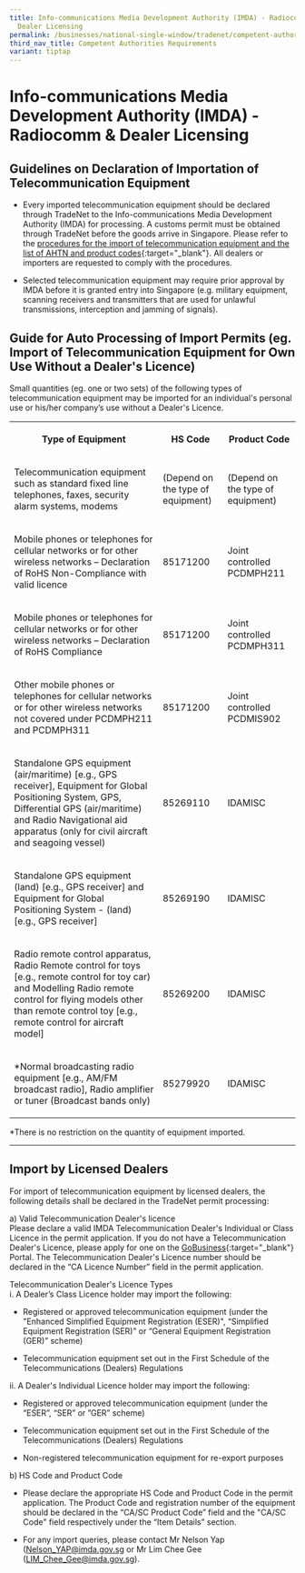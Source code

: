 ```yaml
---
title: Info-communications Media Development Authority (IMDA) - Radiocomm &
  Dealer Licensing
permalink: /businesses/national-single-window/tradenet/competent-authorities-requirements/imda-radiocomm-and-dealer-licensing/
third_nav_title: Competent Authorities Requirements
variant: tiptap
---
```

<h1>Info-communications Media Development Authority (IMDA) - Radiocomm &amp; Dealer Licensing</h1>
<h2>Guidelines on Declaration of Importation of Telecommunication Equipment</h2>
<ul>
<li>
<p>Every imported telecommunication equipment should be declared through
TradeNet to the Info-communications Media Development Authority (IMDA)
for processing. A customs permit must be obtained through TradeNet before
the goods arrive in Singapore. Please refer to the <a href="https://www.imda.gov.sg/regulations-and-licensing-listing/dealer-and-equipment-registration-framework/tradenet---list-of--ahtn-codes" rel="noopener noreferrer nofollow" target="_blank">procedures for the import of telecommunication equipment and the list of AHTN and product codes</a>{:target="_blank"}.
All dealers or importers are requested to comply with the procedures.</p>
</li>
<li>
<p>Selected telecommunication equipment may require prior approval by IMDA
before it is granted entry into Singapore (e.g. military equipment, scanning
receivers and transmitters that are used for unlawful transmissions, interception
and jamming of signals).</p>
</li>
</ul>
<h2>Guide for Auto Processing of Import Permits (eg. Import of Telecommunication Equipment for Own Use Without a Dealer's Licence)</h2>
<p>Small quantities (eg. one or two sets) of the following types of telecommunication
equipment may be imported for an individual's personal use or his/her company’s
use without a Dealer's Licence.</p>
<table style="minWidth: 75px">
<colgroup>
<col>
<col>
<col>
</colgroup>
<tbody>
<tr>
<th rowspan="1" colspan="1">
<p>Type of Equipment</p>
</th>
<th rowspan="1" colspan="1">
<p>HS Code</p>
</th>
<th rowspan="1" colspan="1">
<p>Product Code</p>
</th>
</tr>
<tr>
<td rowspan="1" colspan="1">
<p>Telecommunication equipment such as standard fixed line telephones, faxes,
security alarm systems, modems</p>
</td>
<td rowspan="1" colspan="1">
<p>(Depend on the type of equipment)</p>
</td>
<td rowspan="1" colspan="1">
<p>(Depend on the type of equipment)</p>
</td>
</tr>
<tr>
<td rowspan="1" colspan="1">
<p>Mobile phones or telephones for cellular networks or for other wireless
networks – Declaration of RoHS Non-Compliance with valid licence</p>
</td>
<td rowspan="1" colspan="1">
<p>85171200</p>
</td>
<td rowspan="1" colspan="1">
<p>Joint controlled
<br>PCDMPH211</p>
</td>
</tr>
<tr>
<td rowspan="1" colspan="1">
<p>Mobile phones or telephones for cellular networks or for other wireless
networks – Declaration of RoHS Compliance</p>
</td>
<td rowspan="1" colspan="1">
<p>85171200</p>
</td>
<td rowspan="1" colspan="1">
<p>Joint controlled
<br>PCDMPH311</p>
</td>
</tr>
<tr>
<td rowspan="1" colspan="1">
<p>Other mobile phones or telephones for cellular networks or for other wireless
networks not covered under PCDMPH211 and PCDMPH311</p>
</td>
<td rowspan="1" colspan="1">
<p>85171200</p>
</td>
<td rowspan="1" colspan="1">
<p>Joint controlled
<br>PCDMIS902</p>
</td>
</tr>
<tr>
<td rowspan="1" colspan="1">
<p>Standalone GPS equipment (air/maritime) [e.g., GPS receiver], Equipment
for Global Positioning System, GPS, Differential GPS (air/maritime) and
Radio Navigational aid apparatus (only for civil aircraft and seagoing
vessel)</p>
</td>
<td rowspan="1" colspan="1">
<p>85269110</p>
</td>
<td rowspan="1" colspan="1">
<p>IDAMISC</p>
</td>
</tr>
<tr>
<td rowspan="1" colspan="1">
<p>Standalone GPS equipment (land) [e.g., GPS receiver] and Equipment for
Global Positioning System - (land) [e.g., GPS receiver]</p>
</td>
<td rowspan="1" colspan="1">
<p>85269190</p>
</td>
<td rowspan="1" colspan="1">
<p>IDAMISC</p>
</td>
</tr>
<tr>
<td rowspan="1" colspan="1">
<p>Radio remote control apparatus, Radio Remote control for toys [e.g., remote
control for toy car) and Modelling Radio remote control for flying models
other than remote control toy [e.g., remote control for aircraft model]</p>
</td>
<td rowspan="1" colspan="1">
<p>85269200</p>
</td>
<td rowspan="1" colspan="1">
<p>IDAMISC</p>
</td>
</tr>
<tr>
<td rowspan="1" colspan="1">
<p>*Normal broadcasting radio equipment [e.g., AM/FM broadcast radio], Radio
amplifier or tuner (Broadcast bands only)</p>
</td>
<td rowspan="1" colspan="1">
<p>85279920</p>
</td>
<td rowspan="1" colspan="1">
<p>IDAMISC</p>
</td>
</tr>
</tbody>
</table>
<p>*There is no restriction on the quantity of equipment imported.</p>
<hr>
<h2>Import by Licensed Dealers</h2>
<p>For import of telecommunication equipment by licensed dealers, the following
details shall be declared in the TradeNet permit processing:</p>
<p>a) Valid Telecommunication Dealer's licence
<br>Please declare a valid IMDA Telecommunication Dealer's Individual or Class
Licence in the permit application. If you do not have a Telecommunication
Dealer's Licence, please apply for one on the <a href="https://www.gobusiness.gov.sg/licences/" rel="noopener noreferrer nofollow" target="_blank">GoBusiness</a>{:target="_blank"}
Portal. The Telecommunication Dealer's Licence number should be declared
in the “CA Licence Number” field in the permit application.</p>
<p></p>
<p>Telecommunication Dealer's Licence Types
<br>i. A Dealer’s Class Licence holder may import the following:</p>
<ul data-tight="true" class="tight">
<li>
<p>Registered or approved telecommunication equipment (under the "Enhanced
Simplified Equipment Registration (ESER)", “Simplified Equipment Registration
(SER)” or “General Equipment Registration (GER)” scheme)</p>
</li>
<li>
<p>Telecommunication equipment set out in the First Schedule of the Telecommunications
(Dealers) Regulations</p>
</li>
</ul>
<p>ii. A Dealer's Individual Licence holder may import the following:</p>
<ul>
<li>
<p>Registered or approved telecommunication equipment (under the “ESER”,
“SER” or ”GER” scheme)</p>
</li>
<li>
<p>Telecommunication equipment set out in the First Schedule of the Telecommunications
(Dealers) Regulations</p>
</li>
<li>
<p>Non-registered telecommunication equipment for re-export purposes</p>
</li>
</ul>
<p></p>
<p>b)<strong> </strong>HS Code and Product Code</p>
<ul>
<li>
<p>Please declare the appropriate HS Code and Product Code in the permit
application. The Product Code and registration number of the equipment
should be declared in the “CA/SC Product Code” field and the "CA/SC Code"
field respectively under the “Item Details” section.</p>
</li>
<li>
<p>For any import queries, please contact Mr Nelson Yap (<a href="mailto:Nelson_YAP@imda.gov.sg" rel="noopener noreferrer nofollow" target="_blank">Nelson_YAP@imda.gov.sg</a> or
Mr Lim Chee Gee (<a href="mailto:LIM_Chee_Gee@imda.gov.sg" rel="noopener noreferrer nofollow" target="_blank">LIM_Chee_Gee@imda.gov.sg</a>).</p>
</li>
</ul>
<p></p>